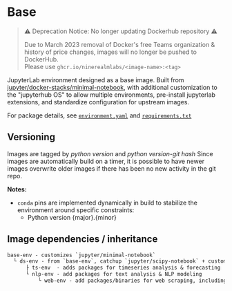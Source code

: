 # Base

> ⚠️ Deprecation Notice: No longer updating Dockerhub repository ⚠️
>
> Due to March 2023 removal of Docker's free Teams organization & history of price changes,
> images will no longer be pushed to DockerHub.  
> Please use `ghcr.io/ninerealmlabs/<image-name>:<tag>`

JupyterLab environment designed as a base image.
Built from [jupyter/docker-stacks/minimal-notebook](https://github.com/jupyter/docker-stacks/tree/master/minimal-notebook),
with additional customization to the "jupyterhub OS" to allow multiple environments,
pre-install jupyterlab extensions, and standardize configuration for upstream images.

For package details, see [`environment.yaml`](./environment.yaml) and [`requirements.txt`](./requirements.txt)

## Versioning

Images are tagged by _python version_ and _python version_-_git hash_
Since images are automatically build on a timer, it is possible to have newer images
overwrite older images if there has been no new activity in the git repo.

**Notes:**

- `conda` pins are implemented dynamically in build to stabilize the environment around specific constraints:
  - Python version {major}.{minor}
  <!-- - `numpy` version {major}.{minor} -- version number specified in `environment.yaml` -->
  <!-- - `blas` -- BLAS is set at build time; defaults to `openblas`.
         To build with `MKL`, set `--build-arg BLAS=` -->

## Image dependencies / inheritance

```txt
base-env - customizes `jupyter/minimal-notebook`
  └ ds-env - from `base-env`, catchup `jupyter/scipy-notebook` + customizations
      ├ ts-env  - adds packages for timeseries analysis & forecasting
      └ nlp-env - add packages for text analysis & NLP modeling
          └ web-env - add packages/binaries for web scraping, including a chromedriver/geckodriver binary
```
